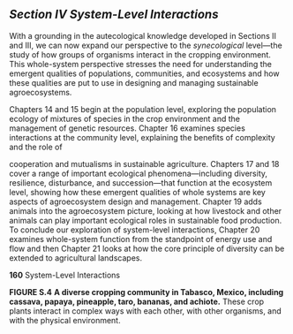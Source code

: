 ## _Section IV_ _System-Level Interactions_

With a grounding in the autecological knowledge developed
in Sections II and III, we can now expand our perspective to
the _synecological_ level—the study of how groups of organisms interact in the cropping environment. This whole-system
perspective stresses the need for understanding the emergent
qualities of populations, communities, and ecosystems and
how these qualities are put to use in designing and managing
sustainable agroecosystems.

Chapters 14 and 15 begin at the population level, exploring the population ecology of mixtures of species in the
crop environment and the management of genetic resources.
Chapter 16 examines species interactions at the community
level, explaining the benefits of complexity and the role of



cooperation and mutualisms in sustainable agriculture.
Chapters 17 and 18 cover a range of important ecological
phenomena—including diversity, resilience, disturbance,
and succession—that function at the ecosystem level, showing how these emergent qualities of whole systems are key
aspects of agroecosystem design and management. Chapter
19 adds animals into the agroecosystem picture, looking at
how livestock and other animals can play important ecological roles in sustainable food production. To conclude our
exploration of system-level interactions, Chapter 20 examines whole-system function from the standpoint of energy
use and flow and then Chapter 21 looks at how the core principle of diversity can be extended to agricultural landscapes.


**160** System-Level Interactions


**FIGURE S.4** **A diverse cropping community in Tabasco, Mexico, including cassava, papaya, pineapple, taro, bananas, and achiote.**
These crop plants interact in complex ways with each other, with other organisms, and with the physical environment.